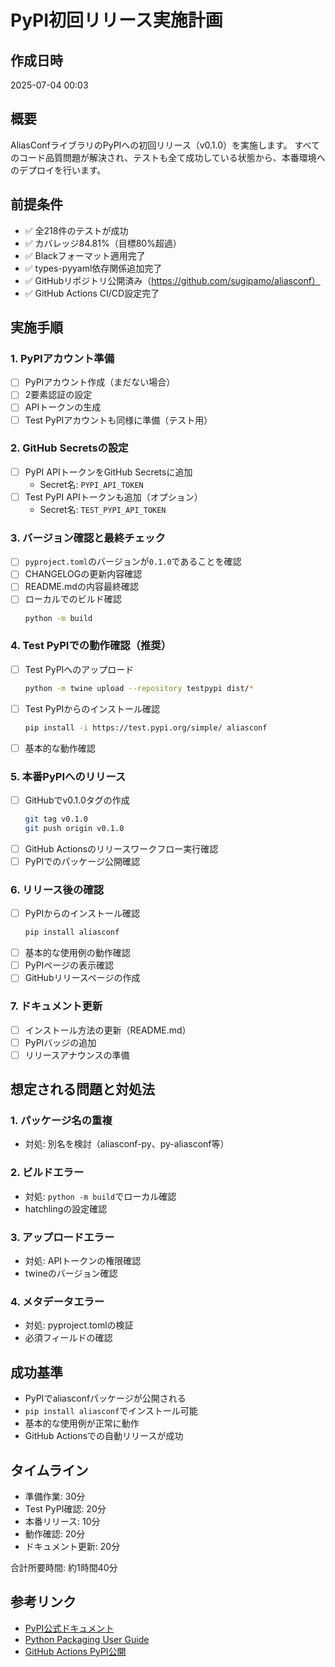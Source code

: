 # PyPI初回リリース実施計画

## 作成日時
2025-07-04 00:03

## 概要
AliasConfライブラリのPyPIへの初回リリース（v0.1.0）を実施します。
すべてのコード品質問題が解決され、テストも全て成功している状態から、本番環境へのデプロイを行います。

## 前提条件
- ✅ 全218件のテストが成功
- ✅ カバレッジ84.81%（目標80%超過）
- ✅ Blackフォーマット適用完了
- ✅ types-pyyaml依存関係追加完了
- ✅ GitHubリポジトリ公開済み（https://github.com/sugipamo/aliasconf）
- ✅ GitHub Actions CI/CD設定完了

## 実施手順

### 1. PyPIアカウント準備
- [ ] PyPIアカウント作成（まだない場合）
- [ ] 2要素認証の設定
- [ ] APIトークンの生成
- [ ] Test PyPIアカウントも同様に準備（テスト用）

### 2. GitHub Secretsの設定
- [ ] PyPI APIトークンをGitHub Secretsに追加
  - Secret名: `PYPI_API_TOKEN`
- [ ] Test PyPI APIトークンも追加（オプション）
  - Secret名: `TEST_PYPI_API_TOKEN`

### 3. バージョン確認と最終チェック
- [ ] `pyproject.toml`のバージョンが`0.1.0`であることを確認
- [ ] CHANGELOGの更新内容確認
- [ ] README.mdの内容最終確認
- [ ] ローカルでのビルド確認
  ```bash
  python -m build
  ```

### 4. Test PyPIでの動作確認（推奨）
- [ ] Test PyPIへのアップロード
  ```bash
  python -m twine upload --repository testpypi dist/*
  ```
- [ ] Test PyPIからのインストール確認
  ```bash
  pip install -i https://test.pypi.org/simple/ aliasconf
  ```
- [ ] 基本的な動作確認

### 5. 本番PyPIへのリリース
- [ ] GitHubでv0.1.0タグの作成
  ```bash
  git tag v0.1.0
  git push origin v0.1.0
  ```
- [ ] GitHub Actionsのリリースワークフロー実行確認
- [ ] PyPIでのパッケージ公開確認

### 6. リリース後の確認
- [ ] PyPIからのインストール確認
  ```bash
  pip install aliasconf
  ```
- [ ] 基本的な使用例の動作確認
- [ ] PyPIページの表示確認
- [ ] GitHubリリースページの作成

### 7. ドキュメント更新
- [ ] インストール方法の更新（README.md）
- [ ] PyPIバッジの追加
- [ ] リリースアナウンスの準備

## 想定される問題と対処法

### 1. パッケージ名の重複
- 対処: 別名を検討（aliasconf-py、py-aliasconf等）

### 2. ビルドエラー
- 対処: `python -m build`でローカル確認
- hatchlingの設定確認

### 3. アップロードエラー
- 対処: APIトークンの権限確認
- twineのバージョン確認

### 4. メタデータエラー
- 対処: pyproject.tomlの検証
- 必須フィールドの確認

## 成功基準
- PyPIでaliasconfパッケージが公開される
- `pip install aliasconf`でインストール可能
- 基本的な使用例が正常に動作
- GitHub Actionsでの自動リリースが成功

## タイムライン
- 準備作業: 30分
- Test PyPI確認: 20分
- 本番リリース: 10分
- 動作確認: 20分
- ドキュメント更新: 20分

合計所要時間: 約1時間40分

## 参考リンク
- [PyPI公式ドキュメント](https://pypi.org/help/)
- [Python Packaging User Guide](https://packaging.python.org/)
- [GitHub Actions PyPI公開](https://github.com/marketplace/actions/pypi-publish)